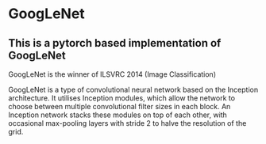 # GoogLeNet

## This is a pytorch based implementation of GoogLeNet

GoogLeNet is the winner of ILSVRC 2014 (Image Classification)

GoogLeNet is a type of convolutional neural network based on the Inception architecture. It utilises Inception modules, which allow the network to choose between multiple convolutional filter sizes in each block. An Inception network stacks these modules on top of each other, with occasional max-pooling layers with stride 2 to halve the resolution of the grid.

